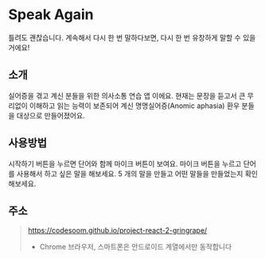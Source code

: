 # Speak Again
틀려도 괜찮습니다. 
계속해서 다시 한 번 말하다보면,
다시 한 번 유창하게 말할 수 있을거에요!

## 소개
실어증을 겪고 계신 분들을 위한 의사소통 연습 앱 이에요.
현재는 문장을 듣고서 큰 무리없이 이해하고 읽는 능력이 보존되어 계신 명명실어증(Anomic aphasia) 환우 분들을
대상으로 만들어졌어요.

## 사용방법
시작하기 버튼을 누르면 단어와 함께 마이크 버튼이 보여요.
마이크 버튼을 누르고 단어를 사용해서 하고 싶은 말을 해보세요.
5 개의 말을 만들고 어떤 말들을 만들었는지 확인해보세요. 

## 주소
> https://codesoom.github.io/project-react-2-gringrape/
> - Chrome 브라우저, 스마트폰은 안드로이드 계열에서만 동작합니다
